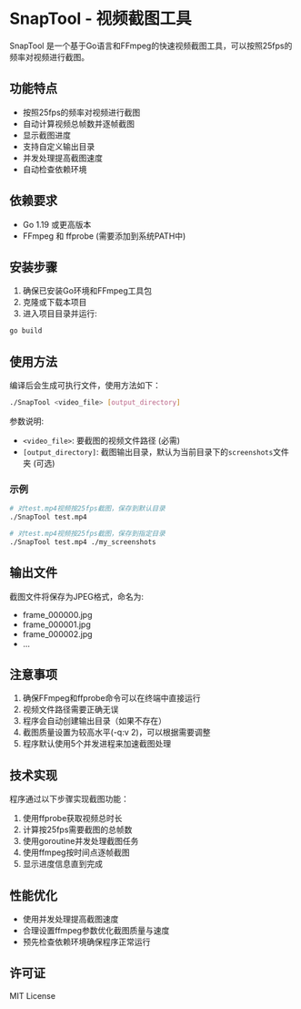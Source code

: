 # SnapTool - 视频截图工具

SnapTool 是一个基于Go语言和FFmpeg的快速视频截图工具，可以按照25fps的频率对视频进行截图。

## 功能特点

- 按照25fps的频率对视频进行截图
- 自动计算视频总帧数并逐帧截图
- 显示截图进度
- 支持自定义输出目录
- 并发处理提高截图速度
- 自动检查依赖环境

## 依赖要求

- Go 1.19 或更高版本
- FFmpeg 和 ffprobe (需要添加到系统PATH中)

## 安装步骤

1. 确保已安装Go环境和FFmpeg工具包
2. 克隆或下载本项目
3. 进入项目目录并运行:

```bash
go build
```

## 使用方法

编译后会生成可执行文件，使用方法如下：

```bash
./SnapTool <video_file> [output_directory]
```

参数说明:
- `<video_file>`: 要截图的视频文件路径 (必需)
- `[output_directory]`: 截图输出目录，默认为当前目录下的`screenshots`文件夹 (可选)

### 示例

```bash
# 对test.mp4视频按25fps截图，保存到默认目录
./SnapTool test.mp4

# 对test.mp4视频按25fps截图，保存到指定目录
./SnapTool test.mp4 ./my_screenshots
```

## 输出文件

截图文件将保存为JPEG格式，命名为:
- frame_000000.jpg
- frame_000001.jpg
- frame_000002.jpg
- ...

## 注意事项

1. 确保FFmpeg和ffprobe命令可以在终端中直接运行
2. 视频文件路径需要正确无误
3. 程序会自动创建输出目录（如果不存在）
4. 截图质量设置为较高水平(-q:v 2)，可以根据需要调整
5. 程序默认使用5个并发进程来加速截图处理

## 技术实现

程序通过以下步骤实现截图功能：

1. 使用ffprobe获取视频总时长
2. 计算按25fps需要截图的总帧数
3. 使用goroutine并发处理截图任务
4. 使用ffmpeg按时间点逐帧截图
5. 显示进度信息直到完成

## 性能优化

- 使用并发处理提高截图速度
- 合理设置ffmpeg参数优化截图质量与速度
- 预先检查依赖环境确保程序正常运行

## 许可证

MIT License